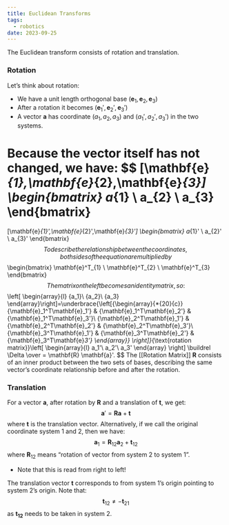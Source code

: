 ```yaml
---
title: Euclidean Transforms
tags:
  - robotics
date: 2023-09-25
---
```

The Euclidean transform consists of rotation and translation.

### Rotation
Let’s think about rotation:
- We have a unit length orthogonal base $(\mathbf{e}_{1},\mathbf{e}_{2},\mathbf{e}_{3})$
- After a rotation it becomes $(\mathbf{e}_{1}',\mathbf{e}_{2}',\mathbf{e}_{3}')$
- A vector $\mathbf{a}$ has coordinate $(a_{1},a_{2},a_{3})$ and $(a_{1}', a_{2}', a_{3}')$ in the two systems.

Because the vector itself has not changed, we have:
$$
[\mathbf{e}_{1},\mathbf{e}_{2},\mathbf{e}_{3}]
\begin{bmatrix}
a_{1} \\
a_{2} \\
a_{3}
\end{bmatrix}
=
[\mathbf{e}_{1}',\mathbf{e}_{2}',\mathbf{e}_{3}']
\begin{bmatrix}
a_{1}' \\
a_{2}' \\
a_{3}'
\end{bmatrix}
$$
To describe the relationship between the coordinates, both sides of the equation are multiplied by 
$$
\begin{bmatrix} \mathbf{e}^T_{1} \\
\mathbf{e}^T_{2} \\
\mathbf{e}^T_{3}
\end{bmatrix}
$$
The matrix on the left becomes an identity matrix, so: 
$$
\left[ \begin{array}{l}
{a_1}\\
{a_2}\\
{a_3}
\end{array}\right]=\underbrace{\left[{\begin{array}{*{20}{c}}    
    {\mathbf{e}_1^T\mathbf{e}_1'} & {\mathbf{e}_1^T\mathbf{e}_2'} & {\mathbf{e}_1^T\mathbf{e}_3'}\\
    {\mathbf{e}_2^T\mathbf{e}_1'} & {\mathbf{e}_2^T\mathbf{e}_2'} & {\mathbf{e}_2^T\mathbf{e}_3'}\\
    {\mathbf{e}_3^T\mathbf{e}_1'} & {\mathbf{e}_3^T\mathbf{e}_2'} & {\mathbf{e}_3^T\mathbf{e}_3'}
    \end{array}} \right]}_{\text{rotation matrix}}\left[ \begin{array}{l}
a_1'\\
a_2'\\
a_3'
\end{array} \right] \buildrel \Delta \over = \mathbf{R} \mathbf{a}'.
$$
The [[Rotation Matrix]] $\mathbf{R}$ consists of an inner product between the two sets of bases, describing the same vector’s coordinate relationship before and after the rotation.

### Translation
For a vector $\mathbf{a}$, after rotation by $\mathbf{R}$ and a translation of $\mathbf{t}$, we get:
$$
\mathbf{a}'=\mathbf{R}\mathbf{a}+\mathbf{t}
$$
where $\mathbf{t}$ is the translation vector. Alternatively, if we call the original coordinate system $1$ and $2$, then we have:
$$
\mathbf{a}_{1}=\mathbf{R}_{12}\mathbf{a}_{2}+\mathbf{t}_{12}
$$
where $\mathbf{R}_{12}$ means “rotation of vector from system 2 to system 1”.
- Note that this is read from right to left!

The translation vector $\mathbf{t}$ corresponds to from system 1’s origin pointing to system 2’s origin. Note that:
$$
\mathbf{t}_{12} \neq -\mathbf{t}_{21}
$$
as $\mathbf{t_{12}}$ needs to be taken in system 2.
